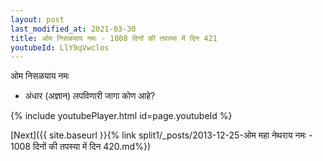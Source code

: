 ```yaml
---
layout: post
last_modified_at: 2021-03-30
title: ओम निसळयाय नमः - 1008 दिनों की तपस्या में दिन 421
youtubeId: LlY9qVwclos
---
```

 
 
 ओम निसळयाय नमः  
 
 - अंधार (अज्ञान) लपविणारी जागा कोण आहे? 
 
  
 
  
 
 
 
 
 
 


{% include youtubePlayer.html id=page.youtubeId %}
 
[Next]({{ site.baseurl }}{% link  split1/_posts/2013-12-25-ओम महा नेथराय नमः - 1008 दिनों की तपस्या में दिन 420.md%})
 
